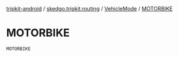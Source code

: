 [tripkit-android](../../index.md) / [skedgo.tripkit.routing](../index.md) / [VehicleMode](index.md) / [MOTORBIKE](./-m-o-t-o-r-b-i-k-e.md)

# MOTORBIKE

`MOTORBIKE`